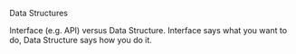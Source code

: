 Data Structures

Interface (e.g. API) versus Data Structure.  Interface says what you want to do, Data Structure says how you do it.